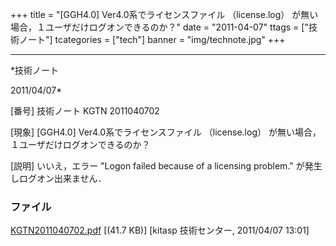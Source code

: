 ﻿+++
title = "[GGH4.0] Ver4.0系でライセンスファイル （license.log） が無い場合，１ユーザだけログオンできるのか？"
date = "2011-04-07"
ttags = ["技術ノート"]
tcategories = ["tech"]
banner = "img/technote.jpg"
+++

-----------------------------------------------------------------------------------------------------------------------------

*技術ノート

2011/04/07*


[番号]
技術ノート KGTN 2011040702

[現象]
[GGH4.0] Ver4.0系でライセンスファイル （license.log）
が無い場合，１ユーザだけログオンできるのか？

[説明]
いいえ，エラー "Logon failed because of a licensing problem."
が発生しログオン出来ません．


### ファイル

 
 


[KGTN2011040702.pdf](http://techreport.kitasp.net/attachments/download/541/KGTN2011040702.pdf)
 [(41.7 KB)] [kitasp 技術センター, 2011/04/07
13:01]


 


 


